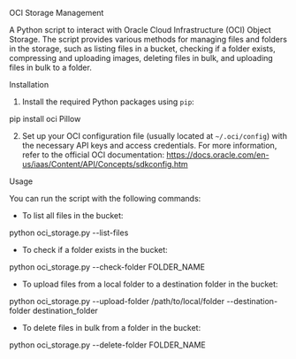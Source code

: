 OCI Storage Management

A Python script to interact with Oracle Cloud Infrastructure (OCI) Object Storage. The script provides various methods for managing files and folders in the storage, such as listing files in a bucket, checking if a folder exists, compressing and uploading images, deleting files in bulk, and uploading files in bulk to a folder.

Installation

1. Install the required Python packages using `pip`:

pip install oci Pillow

2. Set up your OCI configuration file (usually located at `~/.oci/config`) with the necessary API keys and access credentials. For more information, refer to the official OCI documentation: https://docs.oracle.com/en-us/iaas/Content/API/Concepts/sdkconfig.htm

Usage

You can run the script with the following commands:

- To list all files in the bucket:

python oci_storage.py --list-files

- To check if a folder exists in the bucket:

python oci_storage.py --check-folder FOLDER_NAME

- To upload files from a local folder to a destination folder in the bucket:

python oci_storage.py --upload-folder /path/to/local/folder --destination-folder destination_folder

- To delete files in bulk from a folder in the bucket:

python oci_storage.py --delete-folder FOLDER_NAME

